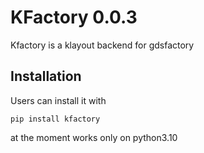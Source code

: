 # KFactory 0.0.3

Kfactory is a klayout backend for gdsfactory

## Installation

Users can install it with

```
pip install kfactory
```


at the moment works only on python3.10
